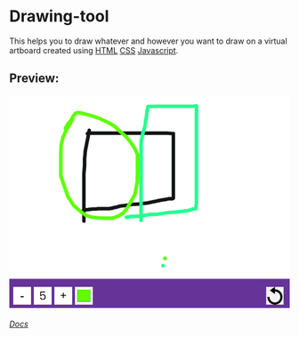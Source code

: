 # Drawing-tool
This helps you to draw whatever and however you want to draw on a virtual artboard created using <a href="https://www.w3schools.com/html/">HTML</a>  <a href="https://www.w3schools.com/css/">CSS</a> <a href="https://www.w3schools.com/js/DEFAULT.asp">Javascript</a>. 

## Preview:

<img src="Screenshot (106).png"></img><br><br>
<a href="https://developer.mozilla.org/en-US/docs/Web/API/Canvas_API/Tutorial/Drawing_shapes"><i>Docs</i></a>
